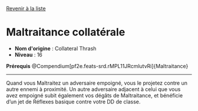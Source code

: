 [Revenir à la liste](..)

# Maltraitance collatérale

 * **Nom d'origine** : Collateral Thrash
 * **Niveau** : 16


<p><strong>Prérequis</strong> @Compendium[pf2e.feats-srd.rMPL11JRcmlutvRi]{Maltraitance}</p>
<hr>
<p>Quand vous Maltraitez un adversaire empoigné, vous le projetez contre un autre ennemi à proximité. Un autre adversaire adjacent à celui que vous avez empoigné subit également vos dégâts de Maltraitance, et bénéficie d’un jet de Réflexes basique contre votre DD de classe.</p>